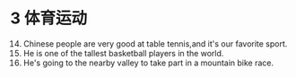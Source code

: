 # 3 体育运动
14. Chinese people are very good at table tennis,and it's our favorite sport.
1. He is one of the tallest basketball players in the world.
1. He's going to the nearby valley to take part in a mountain bike race.
